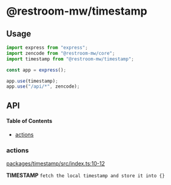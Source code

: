 # @restroom-mw/timestamp

## Usage

```js
import express from "express";
import zencode from "@restroom-mw/core";
import timestamp from "@restroom-mw/timestamp";

const app = express();

app.use(timestamp);
app.use("/api/*", zencode);
```

## API

<!-- Generated by documentation.js. Update this documentation by updating the source code. -->

#### Table of Contents

*   [actions](#actions)

### actions

[packages/timestamp/src/index.ts:10-12](https://github.com/dyne/restroom-mw/blob/192df053c814811acf9d9034b1b12a49258d606c/packages/timestamp/src/index.ts#L10-L12 "Source code on GitHub")

**TIMESTAMP** `fetch the local timestamp and store it into {}`
